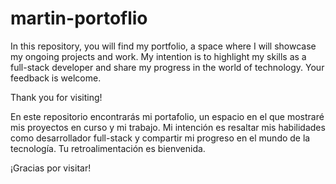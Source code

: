 # martin-portoflio

In this repository, you will find my portfolio, a space where I will showcase my ongoing projects and work. My intention is to highlight my skills as a full-stack developer and share my progress in the world of technology. Your feedback is welcome.

Thank you for visiting!

En este repositorio encontrarás mi portafolio, un espacio en el que mostraré mis proyectos en curso y mi trabajo. Mi intención es resaltar mis habilidades como desarrollador full-stack y compartir mi progreso en el mundo de la tecnología. Tu retroalimentación es bienvenida.

¡Gracias por visitar!
